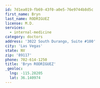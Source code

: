 ```yaml
---
id: 7d1ea019-fb69-43f0-a0e5-76e9744b8d5c
first_name: Bryn
last_name: RODRIGUEZ
license: M.D.
services:
  - internal-medicine
category: doctors
address: '3022 South Durango, Suite #100'
city: 'Las Vegas'
state: NV
zip: '89117'
phone: 702-614-1250
title: 'Bryn RODRIGUEZ'
_geoloc:
  lng: -115.28205
  lat: 36.140974
---
```

